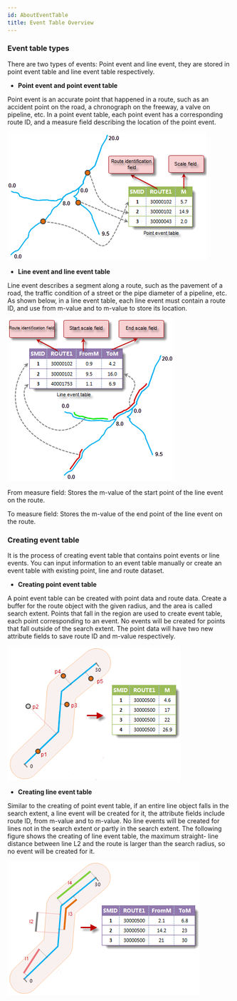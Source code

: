 ```yaml
---
id: AboutEventTable
title: Event Table Overview
---
```

### Event table types

There are two types of events: Point event and line event, they are stored in point event table and line event table respectively.

  * **Point event and point event table**

Point event is an accurate point that happened in a route, such as an accident
point on the road, a chronograph on the freeway, a valve on pipeline, etc. In
a point event table, each point event has a corresponding route ID, and a
measure field describing the location of the point event.

![](img/PointEvent.png)  

* **Line event and line event table**

Line event describes a segment along a route, such as the pavement of a road,
the traffic condition of a street or the pipe diameter of a pipeline, etc. As
shown below, in a line event table, each line event must contain a route ID,
and use from m-value and to m-value to store its location.

![](img/LineEvent.png)  
  
From measure field: Stores the m-value of the start point of the line event on the route.

To measure field: Stores the m-value of the end point of the line event on the route.

### Creating event table

It is the process of creating event table that contains point events or line
events. You can input information to an event table manually or create an
event table with existing point, line and route dataset.

  * **Creating point event table**

A point event table can be created with point data and route data. Create a
buffer for the route object with the given radius, and the area is called
search extent. Points that fall in the region are used to create event table,
each point corresponding to an event. No events will be created for points
that fall outside of the search extent. The point data will have two new
attribute fields to save route ID and m-value respectively.

![](img/EventTable1.png)  
  
  * **Creating line event table**

Similar to the creating of point event table, if an entire line object falls
in the search extent, a line event will be created for it, the attribute
fields include route ID, from m-value and to m-value. No line events will be
created for lines not in the search extent or partly in the search extent. The
following figure shows the creating of line event table, the maximum straight-
line distance between line L2 and the route is larger than the search radius,
so no event will be created for it.

![](img/EventTable2.png)  
